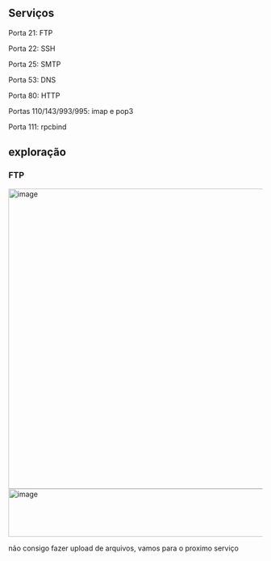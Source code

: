 ## Serviços

Porta 21: FTP

Porta 22: SSH

Porta 25: SMTP

Porta 53: DNS

Porta 80: HTTP

Portas 110/143/993/995: imap e pop3

Porta 111: rpcbind

## exploração

### FTP

<img width="1296" height="594" alt="image" src="https://github.com/user-attachments/assets/6ae402a2-be11-4277-aed3-d42eabb131af" />


<img width="519" height="95" alt="image" src="https://github.com/user-attachments/assets/5121ea25-a875-48fe-9c92-58eed6b3f7d2" />

não consigo fazer upload de arquivos, vamos para o proximo serviço
